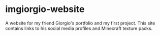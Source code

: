 # imgiorgio-website
A website for my friend Giorgio's portfolio and my first project.
This site contains links to his social media profiles and Minecraft texture packs.